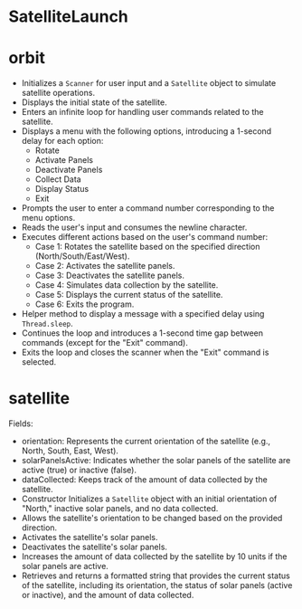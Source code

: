 # SatelliteLaunch
# orbit
- Initializes a `Scanner` for user input and a `Satellite` object to simulate satellite operations.
- Displays the initial state of the satellite.
- Enters an infinite loop for handling user commands related to the satellite.
- Displays a menu with the following options, introducing a 1-second delay for each option:
  - Rotate
  - Activate Panels
  - Deactivate Panels
  - Collect Data
  - Display Status
  - Exit
- Prompts the user to enter a command number corresponding to the menu options.
- Reads the user's input and consumes the newline character.
- Executes different actions based on the user's command number:
  - Case 1: Rotates the satellite based on the specified direction (North/South/East/West).
  - Case 2: Activates the satellite panels.
  - Case 3: Deactivates the satellite panels.
  - Case 4: Simulates data collection by the satellite.
  - Case 5: Displays the current status of the satellite.
  - Case 6: Exits the program.
- Helper method to display a message with a specified delay using `Thread.sleep`.
- Continues the loop and introduces a 1-second time gap between commands (except for the "Exit" command).
- Exits the loop and closes the scanner when the "Exit" command is selected.
# satellite
Fields:
  - orientation: Represents the current orientation of the satellite (e.g., North, South, East, West).
  - solarPanelsActive: Indicates whether the solar panels of the satellite are active (true) or inactive (false).
  - dataCollected: Keeps track of the amount of data collected by the satellite.
- Constructor Initializes a `Satellite` object with an initial orientation of "North," inactive solar panels, and no data collected.
- Allows the satellite's orientation to be changed based on the provided direction.
- Activates the satellite's solar panels.
- Deactivates the satellite's solar panels.
- Increases the amount of data collected by the satellite by 10 units if the solar panels are active.
- Retrieves and returns a formatted string that provides the current status of the satellite, including its orientation, the status of solar panels (active or inactive), and the amount of data collected.

